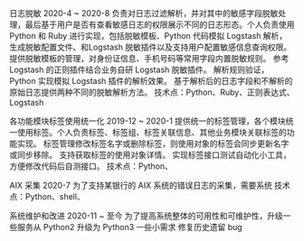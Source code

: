 日志脱敏  2020-4 ~ 2020-8
负责对日志过滤解析，并对其中的敏感字段脱敏处理，最后基于用户是否有查看敏感日志的权限展示不同的日志形态。个人负责使用 Python 和 Ruby 进行实现，包括脱敏模板、Python 代码模拟 Logstash 解析，生成脱敏配置文件、和Logstash 脱敏插件以及支持用户配置敏感信息查询权限。
    提供脱敏模板的管理，对身份证信息、手机号码等常用字段内置脱敏规则。
    参考 Logstash 的正则插件结合业务自研 Logstash 脱敏插件。
    解析规则验证，Python 实现模拟 Logstash 插件的解析效果。
    基于解析后的日志字段和不解析的原始日志提供两种不同的脱敏解析方法。
    技术点：Python、Ruby、正则表达式、Logstash
    
各功能模块标签使用统一化 2019-12 ~ 2020-1
提供统一的标签管理，各个模块统一使用标签。个人负责标签、标签组、标签关联信息、其他业务模块关联标签的功能实现。
    标签管理修改标签名字或删除标签，则使用对象的标签会同步更新名字或同步移除。
    支持获取标签的使用对象详情。
    实现标签接口测试自动化小工具，方便修改代码后自测接口。
    技术点：Python、

AIX 采集 2020-7
为了支持某银行的 AIX 系统的错误日志的采集，需要系统
    技术点：Python、shell、


系统维护和改进 2020-11 ~ 至今
    为了提高系统整体的可用性和可维护性，升级一些服务从 Python2 升级为 Python3
    一些小需求
    修复历史遗留 bug

